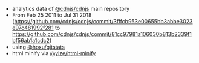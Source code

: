  - analytics data of [@cdnjs/cdnjs](https://github.com/cdnjs/cdnjs) main repository
  - From Feb 25 2011 to Jul 31 2018 (https://github.com/cdnjs/cdnjs/commit/3fffcb953e00655bb3abbe3023e97c481992f281 to https://github.com/cdnjs/cdnjs/commit/81cc97981a106030b813b2339f1bf56ab1a1cdc2)
 - using [@hoxu/gitstats](https://github.com/hoxu/gitstats)
 - html minify via [@yize/html-minify](https://github.com/yize/html-minify)
